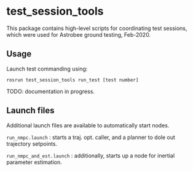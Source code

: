 # test_session_tools

This package contains high-level scripts for coordinating test sessions, which were used for Astrobee ground testing, Feb-2020.

## Usage
Launch test commanding using:

`rosrun test_session_tools run_test [test number]`

TODO: documentation in progress.

## Launch files

Additional launch files are available to automatically start nodes.

`run_nmpc.launch` : starts a traj. opt. caller, and a planner to dole out trajectory setpoints.

`run_nmpc_and_est.launch` : additionally, starts up a node for inertial parameter estimation.

